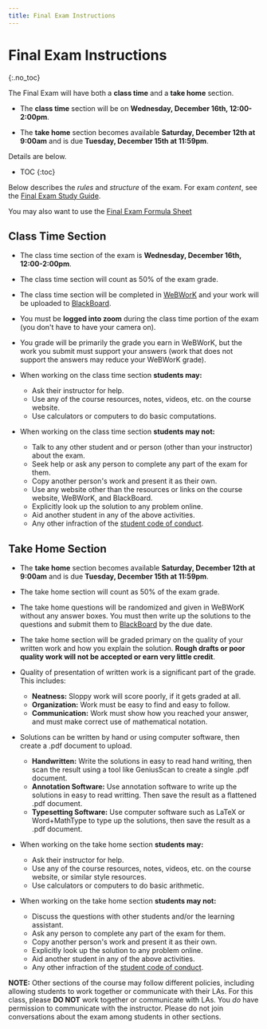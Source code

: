 ```yaml
---
title: Final Exam Instructions
---
```


# Final Exam Instructions
{:.no_toc}

The Final Exam will have both a __class time__ and a __take home__
section.

+ The __class time__ section will be on
  __Wednesday, December 16th, 12:00-2:00pm__.

+ The __take home__ section becomes available
  __Saturday, December 12th at 9:00am__ and is due __Tuesday,
  December 15th at 11:59pm__.

Details are below.

* TOC
{:toc}


Below describes the _rules_ and _structure_ of the exam.
For exam _content_, see the [Final Exam Study Guide](https://zeno.boisestate.edu/classes/m333-fall2020/exams/final-studyguide.html).

You may also want to use the [Final Exam Formula Sheet](https://zeno.boisestate.edu/classes/m333-fall2020/exams/final-formulas.pdf)

## Class Time Section

+ The class time section of the exam is
  __Wednesday, December 16th, 12:00-2:00pm__.

+ The class time section will count as 50% of the exam grade.

+ The class time section will be completed in [WeBWorK](https://zeno.boisestate.edu/webwork2)
  and your work will be uploaded to [BlackBoard](https://blackboard.boisestate.edu).

+ You must be __logged into zoom__ during the class time
  portion of the exam (you don't have to have your camera on).

+ You grade will be primarily the grade you earn in WeBWorK, but
  the work you submit must support your answers (work that
  does not support the answers may reduce your WeBWorK grade).

+ When working on the class time section __students may:__

  + Ask their instructor for help.
  + Use any of the course resources, notes, videos, etc.
    on the course website.
  + Use calculators or computers to do basic computations.

+ When working on the class time section __students may not:__

  + Talk to any other student and or person (other than
    your instructor) about the exam.
  + Seek help or ask any person to complete any part of
    the exam for them.
  + Copy another person's work and present it as their own.
  + Use any website other than the resources or links
    on the course website, WeBWorK, and BlackBoard.
  + Explicitly look up the solution to any problem online.
  + Aid another student in any of the above activities.
  + Any other infraction of the [student code of conduct](
    https://www.boisestate.edu/policy/student-affairs/code-of-conduct/).


## Take Home Section

+ The __take home__ section becomes available
  __Saturday, December 12th at 9:00am__ and is due __Tuesday,
  December 15th at 11:59pm__.

+ The take home section will count as 50% of the exam grade.

+ The take home questions will be randomized and given
  in WeBWorK without any answer boxes. You must then
  write up the solutions to the questions and submit them
  to [BlackBoard](https://blackboard.boisestate.edu) by the due date.

+ The take home section will be graded primary on the quality
  of your written work and how you explain the solution.
  __Rough drafts or poor quality work will not be accepted
  or earn very little credit__.

+ Quality of presentation of written work is a significant part of the grade.
  This includes:

  + __Neatness:__  Sloppy work will score poorly, if it gets graded at all. 
  + __Organization:__  Work must be easy to find and easy to follow.
  + __Communication:__  Work must show how you reached your answer, and
    must make correct use of mathematical notation.

+ Solutions can be written by hand or using computer software, then create
  a .pdf document to upload.
  
  + __Handwritten:__ Write the solutions in easy to read hand writing, then
    scan the result using a tool like GeniusScan to create a single .pdf document.
  + __Annotation Software:__ Use annotation software to write up the solutions
    in easy to read writting. Then save the result as a flattened .pdf document.
  + __Typesetting Software:__ Use computer software such as LaTeX or Word+MathType
    to type up the solutions, then save the result as a .pdf document.

+ When working on the take home section __students may:__

  + Ask their instructor for help.
  + Use any of the course resources, notes, videos, etc. on the course
    website, or similar style resources.
  + Use calculators or computers to do basic arithmetic.

+ When working on the take home section __students may not:__

  + Discuss the questions with other students and/or the learning assistant.
  + Ask any person to complete any part of the exam for them.
  + Copy another person's work and present it as their own.
  + Explicitly look up the solution to any problem online.
  + Aid another student in any of the above activities.
  + Any other infraction of the [student code of conduct](
    https://www.boisestate.edu/policy/student-affairs/code-of-conduct/).

**NOTE:** Other sections of the course may follow different policies,
including allowing students to work together or communicate with their LAs.
For this class, please **DO NOT** work together or communicate with LAs.
You *do* have permission to communicate with the instructor.
Please do not join conversations about the exam among students in other sections.
